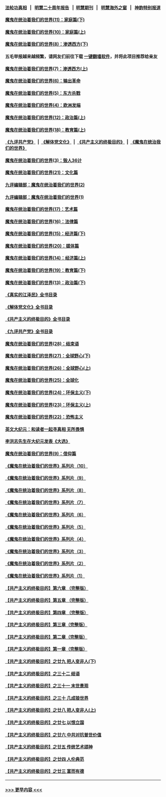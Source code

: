 #### [法轮功真相](https://github.com/gfw-breaker/truth/blob/master/README.md?t=0) &nbsp;&nbsp;|&nbsp;&nbsp; [明慧二十周年报告](https://github.com/gfw-breaker/mh-reports/blob/master/README.md?t=0) &nbsp;&nbsp;|&nbsp;&nbsp;[明慧期刊](https://github.com/gfw-breaker/mh-qikan) &nbsp;&nbsp;|&nbsp;&nbsp; [明慧海外之窗](https://github.com/gfw-breaker/mh-news/blob/master/README.md?t=0) &nbsp;&nbsp;|&nbsp;&nbsp; [神韵特别报道](https://github.com/gfw-breaker/mh-news/blob/master/shenyun.md?t=0)
#### [魔鬼在统治着我们的世界(11)：家庭篇(下)](../pages/nsc422/n10440961.md?t=12131901) 
#### [魔鬼在统治着我们的世界(10)：家庭篇(上)](../pages/nsc422/n10435448.md?t=12131901) 
#### [魔鬼在统治着我们的世界(8)：渗透西方(下)](../pages/nsc422/n10429603.md?t=12131901) 
#### 五毛举报越来越频繁，请网友们前往下载 [一键翻墙软件](https://github.com/gfw-breaker/ssr-accounts)，并将此项目推荐给亲友
#### [魔鬼在统治着我们的世界(7)：渗透西方(上)](../pages/nsc422/n10426013.md?t=12131901) 
#### [魔鬼在统治着我们的世界(6)：输出革命](../pages/nsc422/n10421536.md?t=12131901) 
#### [魔鬼在统治着我们的世界(5)：东方杀戮](../pages/nsc422/n10417707.md?t=12131901) 
#### [魔鬼在统治着我们的世界(4)：欧洲发端](../pages/nsc422/n10414890.md?t=12131901) 
#### [魔鬼在统治着我们的世界(12)：政治篇(上)](../pages/nsc422/n10444576.md?t=12131901) 
#### [魔鬼在统治着我们的世界(18)：教育篇(上)](../pages/nsc422/n10526970.md?t=12131901) 
#### [《九评共产党》](https://github.com/begood0513/9ping.md/blob/master/README.md) &nbsp;|&nbsp; [《解体党文化》](../../../../jtdwh.md/blob/master/README.md)  &nbsp;|&nbsp; [《共产主义的终极目的》](../../../../gczydzjmd.md/blob/master/README.md) &nbsp;|&nbsp; [《魔鬼在统治我们的世界》](../../../../mgztzwmdsj.md/blob/master/README.md) 
#### [魔鬼在统治着我们的世界(3)：毁人36计](../pages/nsc422/n10411583.md?t=12131901) 
#### [魔鬼在统治着我们的世界(21)：文化篇](../pages/nsc422/n10597706.md?t=12131901) 
#### [九评编辑部：魔鬼在统治着我们的世界(2)](../pages/nsc422/n10410036.md?t=12131901) 
#### [九评编辑部：魔鬼在统治着我们的世界(1)](../pages/nsc422/n10406825.md?t=12131901) 
#### [魔鬼在统治着我们的世界(17)：艺术篇](../pages/nsc422/n10499093.md?t=12131901) 
#### [魔鬼在统治着我们的世界(16)：法律篇](../pages/nsc422/n10485969.md?t=12131901) 
#### [魔鬼在统治着我们的世界(15)：经济篇(下)](../pages/nsc422/n10469975.md?t=12131901) 
#### [魔鬼在统治着我们的世界(20)：媒体篇](../pages/nsc422/n10586579.md?t=12131901) 
#### [魔鬼在统治着我们的世界(14)：经济篇(上)](../pages/nsc422/n10457370.md?t=12131901) 
#### [魔鬼在统治着我们的世界(19)：教育篇(下)](../pages/nsc422/n10564808.md?t=12131901) 
#### [魔鬼在统治着我们的世界(13)：政治篇(下)](../pages/nsc422/n10448270.md?t=12131901) 
#### [《真实的江泽民》全书目录](../pages/nsc422/n13721399.md?t=12131901) 
#### [《解体党文化》全书目录](../pages/nsc422/n13721157.md?t=12131901) 
#### [《共产主义的终极目的》全书目录](../pages/nsc422/n13721048.md?t=12131901) 
#### [《九评共产党》全书目录](../pages/nsc422/n13708085.md?t=12131901) 
#### [魔鬼在统治着我们的世界(28)：结束语](../pages/nsc422/n10936246.md?t=12131901) 
#### [魔鬼在统治着我们的世界(27)：全球野心(下)](../pages/nsc422/n10928319.md?t=12131901) 
#### [魔鬼在统治着我们的世界(26)：全球野心(上)](../pages/nsc422/n10900318.md?t=12131901) 
#### [魔鬼在统治着我们的世界(25)：全球化](../pages/nsc422/n10788205.md?t=12131901) 
#### [魔鬼在统治着我们的世界(24)：环保主义(下)](../pages/nsc422/n10695307.md?t=12131901) 
#### [魔鬼在统治着我们的世界(23)：环保主义(上)](../pages/nsc422/n10688613.md?t=12131901) 
#### [魔鬼在统治着我们的世界(22)：恐怖主义](../pages/nsc422/n10614727.md?t=12131901) 
#### [英文大纪元：和读者一起寻真相 无所畏惧](../pages/nsc422/n12542027.md?t=12131901) 
#### [李洪志先生在大纪元发表《大选》](../pages/nsc422/n12534746.md?t=12131901) 
#### [魔鬼在统治着我们的世界(9)：信仰篇](../pages/nsc422/n10432159.md?t=12131901) 
#### [《魔鬼在统治着我们的世界》系列片（10）](../pages/nsc422/n12292670.md?t=12131901) 
#### [《魔鬼在统治着我们的世界》系列片（9）](../pages/nsc422/n12290859.md?t=12131901) 
#### [《魔鬼在统治着我们的世界》系列片（8）](../pages/nsc422/n12287445.md?t=12131901) 
#### [《魔鬼在统治着我们的世界》系列片（7）](../pages/nsc422/n12283425.md?t=12131901) 
#### [《魔鬼在统治着我们的世界》系列片（6）](../pages/nsc422/n12282314.md?t=12131901) 
#### [《魔鬼在统治着我们的世界》系列片（5）](../pages/nsc422/n12281419.md?t=12131901) 
#### [《魔鬼在统治着我们的世界》系列片（4）](../pages/nsc422/n12274024.md?t=12131901) 
#### [《魔鬼在统治着我们的世界》系列片（3）](../pages/nsc422/n12271322.md?t=12131901) 
#### [《魔鬼在统治着我们的世界》系列片（2）](../pages/nsc422/n12269049.md?t=12131901) 
#### [《魔鬼在统治着我们的世界》系列片（1）](../pages/nsc422/n12267575.md?t=12131901) 
#### [【共产主义的终极目的】第六章 （完整版）](../pages/nsc422/n11428913.md?t=12131901) 
#### [【共产主义的终极目的】第五章 （完整版）](../pages/nsc422/n11428912.md?t=12131901) 
#### [【共产主义的终极目的】第四章 （完整版）](../pages/nsc422/n11428907.md?t=12131901) 
#### [【共产主义的终极目的】第三章（完整版）](../pages/nsc422/n11428848.md?t=12131901) 
#### [【共产主义的终极目的】第二章（完整版）](../pages/nsc422/n11428831.md?t=12131901) 
#### [【共产主义的终极目的】第一章（完整版）](../pages/nsc422/n11417651.md?t=12131901) 
#### [【共产主义的终极目的】之廿九 把人变非人(下)](../pages/nsc422/n11344140.md?t=12131901) 
#### [【共产主义的终极目的】之三十二 结语](../pages/nsc422/n11360535.md?t=12131901) 
#### [【共产主义的终极目的】之三十一 末世景观](../pages/nsc422/n11351129.md?t=12131901) 
#### [【共产主义的终极目的】之三十 几成狼世界](../pages/nsc422/n11348280.md?t=12131901) 
#### [【共产主义的终极目的】之廿八 把人变非人(上)](../pages/nsc422/n11340492.md?t=12131901) 
#### [【共产主义的终极目的】之廿七 以恨立国](../pages/nsc422/n11336944.md?t=12131901) 
#### [【共产主义的终极目的】之廿六 中共对抗普世价值](../pages/nsc422/n11324785.md?t=12131901) 
#### [【共产主义的终极目的】之廿五 传统艺术颂神](../pages/nsc422/n11296396.md?t=12131901) 
#### [【共产主义的终极目的】之廿四 人伦典范](../pages/nsc422/n11296397.md?t=12131901) 
#### [【共产主义的终极目的】之廿三 富而有德](../pages/nsc422/n11283598.md?t=12131901) 

----
#### [ >>> 更早内容 <<< ](../indexes/nsc422-earlier.md)
